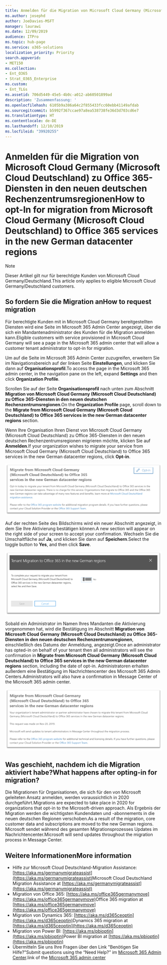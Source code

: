 ```yaml
---
title: Anmelden für die Migration von Microsoft Cloud Germany (Microsoft Cloud Deutschland) zu Office 365-Diensten in den neuen deutschen Rechenzentrumsregionen
ms.author: josephd
author: JoeDavies-MSFT
manager: laurawi
ms.date: 12/09/2019
audience: ITPro
ms.topic: hub-page
ms.service: o365-solutions
localization_priority: Priority
search.appverid:
- MET150
ms.collection:
- Ent_O365
- Strat_O365_Enterprise
ms.custom:
- Ent_TLGs
ms.assetid: 706d5449-45e5-4b0c-a012-ab60501899ad
description: 'Zusammenfassung: '
ms.openlocfilehash: 6105b9a386a64c2f855433fcc60ebb41149afdab
ms.sourcegitcommit: b5992f367ccae97a8ea538738fe36d3d703cd6e7
ms.translationtype: HT
ms.contentlocale: de-DE
ms.lasthandoff: 12/10/2019
ms.locfileid: "39920255"
---
```

# <a name="how-to-opt-in-for-migration-from-microsoft-cloud-germany-microsoft-cloud-deutschland-to-office-365-services-in-the-new-german-datacenter-regions"></a><span data-ttu-id="ac953-103">Anmelden für die Migration von Microsoft Cloud Germany (Microsoft Cloud Deutschland) zu Office 365-Diensten in den neuen deutschen Rechenzentrumsregionen</span><span class="sxs-lookup"><span data-stu-id="ac953-103">How to opt-In for migration from Microsoft Cloud Germany (Microsoft Cloud Deutschland) to Office 365 services in the new German datacenter regions</span></span>

>[!Note]
><span data-ttu-id="ac953-104">Dieser Artikel gilt nur für berechtigte Kunden von Microsoft Cloud Germany/Deutschland.</span><span class="sxs-lookup"><span data-stu-id="ac953-104">This article only applies to eligible Microsoft Cloud Germany/Deutschland customers.</span></span>
>

## <a name="how-to-request-migration"></a><span data-ttu-id="ac953-105">So fordern Sie die Migration an</span><span class="sxs-lookup"><span data-stu-id="ac953-105">How to request migration</span></span>

<span data-ttu-id="ac953-106">Für berechtigte Kunden mit in Microsoft Cloud Germany bereitgestellten Diensten wird eine Seite im Microsoft 365 Admin Center angezeigt, über die sich ein Mandantenadministrator des Kunden für die Migration anmelden kann.</span><span class="sxs-lookup"><span data-stu-id="ac953-106">Eligible customers with service provisioned in Microsoft Cloud Germany will see a page in the Microsoft 365 admin center that will allow a customer tenant administrator to opt-in for migration.</span></span>

<span data-ttu-id="ac953-107">Um auf die Seite im Microsoft 365 Admin Center zuzugreifen, erweitern Sie im Navigationsbereich auf der linken Seite **Einstellungen**, und klicken Sie dann auf **Organisationsprofil**.</span><span class="sxs-lookup"><span data-stu-id="ac953-107">To access the page in the Microsoft 365 admin center, in the navigation pane on the left, expand **Settings** and then click **Organization Profile**.</span></span>

<span data-ttu-id="ac953-108">Scrollen Sie auf der Seite **Organisationsprofil** nach unten zum Abschnitt **Migration von Microsoft Cloud Germany (Microsoft Cloud Deutschland) zu Office 365-Diensten in den neuen deutschen Rechenzentrumsregionen**.</span><span class="sxs-lookup"><span data-stu-id="ac953-108">On the **Organization Profile** page, scroll down to the **Migrate from Microsoft Cloud Germany (Microsoft Cloud Deutschland) to Office 365 services in the new German datacenter regions** section.</span></span>

<span data-ttu-id="ac953-109">Wenn Ihre Organisation Ihren Dienst von Microsoft Cloud Germany (Microsoft Cloud Deutschland) zu Office 365-Diensten in den neuen deutschen Rechenzentrumsregionen migrieren möchte, klicken Sie auf **Anmelden**.</span><span class="sxs-lookup"><span data-stu-id="ac953-109">If your organization wishes to migrate your service from Microsoft Cloud Germany (Microsoft Cloud Deutschland) to Office 365 services in the new German datacenter regions, click **Opt-in**.</span></span>
 
![Anmeldungseinführung](./media/ms-cloud-germany-migration-opt-in/tenant-migration.png)

<span data-ttu-id="ac953-111">Auf der rechten Seite des Bildschirms wird ein neuer Abschnitt angezeigt, in dem Sie Ihre Aktivierung bestätigen können.</span><span class="sxs-lookup"><span data-stu-id="ac953-111">A new section will appear on the right side of your screen to accept your confirmation.</span></span> <span data-ttu-id="ac953-112">Wechseln Sie die Umschaltfläche auf **Ja**, und klicken Sie dann auf **Speichern**.</span><span class="sxs-lookup"><span data-stu-id="ac953-112">Select the toggle button to **Yes**, and then click **Save**.</span></span>
 
![Anmeldungsannahme](./media/ms-cloud-germany-migration-opt-in/tenant-migration-new-regions.png)

<span data-ttu-id="ac953-114">Sobald ein Administrator im Namen Ihres Mandanten die Aktivierung vorgenommen hat, wird die Bestätigung im Abschnitt **Migration von Microsoft Cloud Germany (Microsoft Cloud Deutschland) zu Office 365-Diensten in den neuen deutschen Rechenzentrumsregionen**, einschließlich des Datums der Anmeldung, angezeigt.</span><span class="sxs-lookup"><span data-stu-id="ac953-114">Once an administrator has opted-in on behalf of your tenant then all administrators will see the confirmation in **Migrate from Microsoft Cloud Germany (Microsoft Cloud Deutschland) to Office 365 services in the new German datacenter regions** section, including the date of opt-in.</span></span> <span data-ttu-id="ac953-115">Administratoren erhalten außerdem eine Bestätigung im Nachrichtencenter des Microsoft 365 Admin Centers.</span><span class="sxs-lookup"><span data-stu-id="ac953-115">Administrators will also have a confirmation in Message Center of the Microsoft 365 admin center.</span></span> 
 
![Anmeldungsbestätigung](./media/ms-cloud-germany-migration-opt-in/tenant-migration2.png)

## <a name="what-happens-after-opting-in-for-migration"></a><span data-ttu-id="ac953-117">Was geschieht, nachdem ich die Migration aktiviert habe?</span><span class="sxs-lookup"><span data-stu-id="ac953-117">What happens after opting-in for migration?</span></span>

<span data-ttu-id="ac953-118">Die Migrationen für Organisationen, die sich für den von Microsoft geleiteten Ansatz anmelden, werden voraussichtlich in 2020 durchgeführt.</span><span class="sxs-lookup"><span data-stu-id="ac953-118">Migrations are expected to take place in 2020 for organizations that opt-in to the Microsoft-driven approach.</span></span>  <span data-ttu-id="ac953-119">Als Ergebnis der Migration werden die wichtigsten Kundendaten und -abonnements in die neuen deutschen Regionen verschoben.</span><span class="sxs-lookup"><span data-stu-id="ac953-119">As a result of the migration, core customer data and subscriptions are moved to the new German regions.</span></span>  <span data-ttu-id="ac953-120">Microsoft sendet während des gesamten Migrationsprozesses Updates im Nachrichtencenter.</span><span class="sxs-lookup"><span data-stu-id="ac953-120">Microsoft will send updates throughout the migration process in Message Center.</span></span>

## <a name="more-information"></a><span data-ttu-id="ac953-121">Weitere Informationen</span><span class="sxs-lookup"><span data-stu-id="ac953-121">More information</span></span>

- <span data-ttu-id="ac953-122">Hilfe zur Microsoft Cloud Deutschland-Migration Assistance: [https://aka.ms/germanymigrateassist](https://aka.ms/germanymigrateassist)</span><span class="sxs-lookup"><span data-stu-id="ac953-122">Microsoft Cloud Deutschland Migration Assistance at [https://aka.ms/germanymigrateassist](https://aka.ms/germanymigrateassist)</span></span>
- <span data-ttu-id="ac953-123">Migration von Office 365: [https://aka.ms/office365germanymove](https://aka.ms/office365germanymove)</span><span class="sxs-lookup"><span data-stu-id="ac953-123">Office 365 migration at [https://aka.ms/office365germanymove](https://aka.ms/office365germanymove)</span></span>
- <span data-ttu-id="ac953-124">Migration von Dynamics 365: [https://aka.ms/d365ceoptin](https://aka.ms/d365ceoptin)</span><span class="sxs-lookup"><span data-stu-id="ac953-124">Dynamics 365 migration at [https://aka.ms/d365ceoptin](https://aka.ms/d365ceoptin)</span></span>
- <span data-ttu-id="ac953-125">Migration von Power BI: [https://aka.ms/pbioptin](https://aka.ms/pbioptin)</span><span class="sxs-lookup"><span data-stu-id="ac953-125">Power BI migration at [https://aka.ms/pbioptin](https://aka.ms/pbioptin)</span></span>
- <span data-ttu-id="ac953-126">Übermitteln Sie uns Ihre Fragen über den Link "Benötigen Sie Hilfe?"</span><span class="sxs-lookup"><span data-stu-id="ac953-126">Submit questions using the “Need Help?”</span></span> <span data-ttu-id="ac953-127">im [Microsoft 365 Admin Center](https://portal.office.de/).</span><span class="sxs-lookup"><span data-stu-id="ac953-127">link of the [Microsoft 365 admin center](https://portal.office.de/)</span></span>
